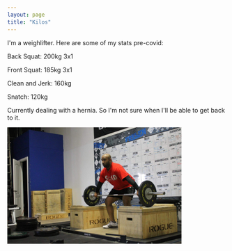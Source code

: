 ```yaml
---
layout: page
title: "Kilos"
---
```


I'm a weighlifter. Here are some of my stats pre-covid:

Back Squat: 200kg 3x1

Front Squat: 185kg 3x1

Clean and Jerk: 160kg

Snatch: 120kg

Currently dealing with a hernia. So I'm not sure when I'll be able to get back to it.

<img src="/assets/kilos.jpg" width="400" height="268">
